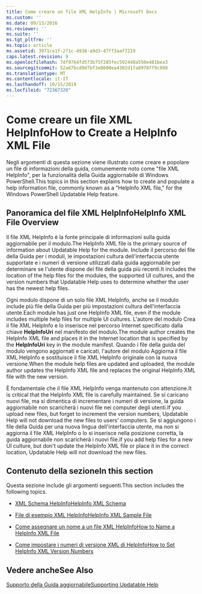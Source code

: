 ```yaml
---
title: Come creare un file XML HelpInfo | Microsoft Docs
ms.custom: ''
ms.date: 09/13/2016
ms.reviewer: ''
ms.suite: ''
ms.tgt_pltfrm: ''
ms.topic: article
ms.assetid: 3971ce1f-271c-4938-a9d3-47ff3aaf7219
caps.latest.revision: 9
ms.openlocfilehash: 7df9764fd573b75f285fec592448a550e481bea3
ms.sourcegitcommit: 52a67bcd9d7bf3e8600ea4302d1fa8970ff9c998
ms.translationtype: MT
ms.contentlocale: it-IT
ms.lasthandoff: 10/15/2019
ms.locfileid: "72367320"
---
```

# <a name="how-to-create-a-helpinfo-xml-file"></a><span data-ttu-id="d1c20-102">Come creare un file XML HelpInfo</span><span class="sxs-lookup"><span data-stu-id="d1c20-102">How to Create a HelpInfo XML File</span></span>

<span data-ttu-id="d1c20-103">Negli argomenti di questa sezione viene illustrato come creare e popolare un file di informazioni della guida, comunemente noto come "file XML HelpInfo", per la funzionalità della Guida aggiornabile di Windows PowerShell.</span><span class="sxs-lookup"><span data-stu-id="d1c20-103">This topics in this section explains how to create and populate a help information file, commonly known as a "HelpInfo XML file," for the Windows PowerShell Updatable Help feature.</span></span>

## <a name="helpinfo-xml-file-overview"></a><span data-ttu-id="d1c20-104">Panoramica del file XML HelpInfo</span><span class="sxs-lookup"><span data-stu-id="d1c20-104">HelpInfo XML File Overview</span></span>

<span data-ttu-id="d1c20-105">Il file XML HelpInfo è la fonte principale di informazioni sulla guida aggiornabile per il modulo.</span><span class="sxs-lookup"><span data-stu-id="d1c20-105">The HelpInfo XML file is the primary source of information about Updatable Help for the module.</span></span> <span data-ttu-id="d1c20-106">Include il percorso dei file della Guida per i moduli, le impostazioni cultura dell'interfaccia utente supportate e i numeri di versione utilizzati dalla guida aggiornabile per determinare se l'utente dispone dei file della guida più recenti.</span><span class="sxs-lookup"><span data-stu-id="d1c20-106">It includes the location of the help files for the modules, the supported UI cultures, and the version numbers that Updatable Help uses to determine whether the user has the newest help files.</span></span>

<span data-ttu-id="d1c20-107">Ogni modulo dispone di un solo file XML HelpInfo, anche se il modulo include più file della Guida per più impostazioni cultura dell'interfaccia utente.</span><span class="sxs-lookup"><span data-stu-id="d1c20-107">Each module has just one HelpInfo XML file, even if the module includes multiple help files for multiple UI cultures.</span></span> <span data-ttu-id="d1c20-108">L'autore del modulo Crea il file XML HelpInfo e lo inserisce nel percorso Internet specificato dalla chiave **HelpInfoUri** nel manifesto del modulo.</span><span class="sxs-lookup"><span data-stu-id="d1c20-108">The module author creates the HelpInfo XML file and places it in the Internet location that is specified by the **HelpInfoUri** key in the module manifest.</span></span> <span data-ttu-id="d1c20-109">Quando i file della guida del modulo vengono aggiornati e caricati, l'autore del modulo Aggiorna il file XML HelpInfo e sostituisce il file XML HelpInfo originale con la nuova versione.</span><span class="sxs-lookup"><span data-stu-id="d1c20-109">When the module help files are updated and uploaded, the module author updates the HelpInfo XML file and replaces the original HelpInfo XML file with the new version.</span></span>

<span data-ttu-id="d1c20-110">È fondamentale che il file XML HelpInfo venga mantenuto con attenzione.</span><span class="sxs-lookup"><span data-stu-id="d1c20-110">It is critical that the HelpInfo XML file is carefully maintained.</span></span> <span data-ttu-id="d1c20-111">Se si caricano nuovi file, ma si dimentica di incrementare i numeri di versione, la guida aggiornabile non scaricherà i nuovi file nei computer degli utenti.</span><span class="sxs-lookup"><span data-stu-id="d1c20-111">If you upload new files, but forget to increment the version numbers, Updatable Help will not download the new files to users' computers.</span></span> <span data-ttu-id="d1c20-112">Se si aggiungono i file della Guida per una nuova lingua dell'interfaccia utente, ma non si aggiorna il file XML HelpInfo o lo si inserisce nella posizione corretta, la guida aggiornabile non scaricherà i nuovi file.</span><span class="sxs-lookup"><span data-stu-id="d1c20-112">if you add help files for a new UI culture, but don't update the HelpInfo XML file or place it in the correct location, Updatable Help will not download the new files.</span></span>

## <a name="in-this-section"></a><span data-ttu-id="d1c20-113">Contenuto della sezione</span><span class="sxs-lookup"><span data-stu-id="d1c20-113">In this section</span></span>

<span data-ttu-id="d1c20-114">Questa sezione include gli argomenti seguenti.</span><span class="sxs-lookup"><span data-stu-id="d1c20-114">This section includes the following topics.</span></span>

- [<span data-ttu-id="d1c20-115">XML Schema HelpInfo</span><span class="sxs-lookup"><span data-stu-id="d1c20-115">HelpInfo XML Schema</span></span>](./helpinfo-xml-schema.md)

- [<span data-ttu-id="d1c20-116">File di esempio XML HelpInfo</span><span class="sxs-lookup"><span data-stu-id="d1c20-116">HelpInfo XML Sample File</span></span>](./helpinfo-xml-sample-file.md)

- [<span data-ttu-id="d1c20-117">Come assegnare un nome a un file XML HelpInfo</span><span class="sxs-lookup"><span data-stu-id="d1c20-117">How to Name a HelpInfo XML File</span></span>](./how-to-name-a-helpinfo-xml-file.md)

- [<span data-ttu-id="d1c20-118">Come impostare i numeri di versione XML di HelpInfo</span><span class="sxs-lookup"><span data-stu-id="d1c20-118">How to Set HelpInfo XML Version Numbers</span></span>](./how-to-set-helpinfo-xml-version-numbers.md)

## <a name="see-also"></a><span data-ttu-id="d1c20-119">Vedere anche</span><span class="sxs-lookup"><span data-stu-id="d1c20-119">See Also</span></span>

[<span data-ttu-id="d1c20-120">Supporto della Guida aggiornabile</span><span class="sxs-lookup"><span data-stu-id="d1c20-120">Supporting Updatable Help</span></span>](./supporting-updatable-help.md)
